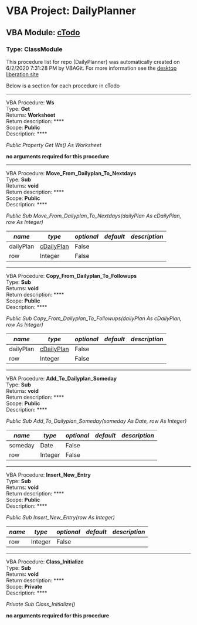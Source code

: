 # VBA Project: **DailyPlanner**
## VBA Module: **[cTodo](/scripts/cTodo.cls "source is here")**
### Type: ClassModule  

This procedure list for repo (DailyPlanner) was automatically created on 6/2/2020 7:31:28 PM by VBAGit.
For more information see the [desktop liberation site](http://ramblings.mcpher.com/Home/excelquirks/drivesdk/gettinggithubready "desktop liberation")

Below is a section for each procedure in cTodo

---
VBA Procedure: **Ws**  
Type: **Get**  
Returns: **Worksheet**  
Return description: ****  
Scope: **Public**  
Description: ****  

*Public Property Get Ws() As Worksheet*  

**no arguments required for this procedure**


---
VBA Procedure: **Move_From_Dailyplan_To_Nextdays**  
Type: **Sub**  
Returns: **void**  
Return description: ****  
Scope: **Public**  
Description: ****  

*Public Sub Move_From_Dailyplan_To_Nextdays(dailyPlan As cDailyPlan, row As Integer)*  

*name*|*type*|*optional*|*default*|*description*
---|---|---|---|---
dailyPlan|[cDailyPlan](/scripts/cDailyPlan_cls.md "cDailyPlan")|False||
row|Integer|False||


---
VBA Procedure: **Copy_From_Dailyplan_To_Followups**  
Type: **Sub**  
Returns: **void**  
Return description: ****  
Scope: **Public**  
Description: ****  

*Public Sub Copy_From_Dailyplan_To_Followups(dailyPlan As cDailyPlan, row As Integer)*  

*name*|*type*|*optional*|*default*|*description*
---|---|---|---|---
dailyPlan|[cDailyPlan](/scripts/cDailyPlan_cls.md "cDailyPlan")|False||
row|Integer|False||


---
VBA Procedure: **Add_To_Dailyplan_Someday**  
Type: **Sub**  
Returns: **void**  
Return description: ****  
Scope: **Public**  
Description: ****  

*Public Sub Add_To_Dailyplan_Someday(someday As Date, row As Integer)*  

*name*|*type*|*optional*|*default*|*description*
---|---|---|---|---
someday|Date|False||
row|Integer|False||


---
VBA Procedure: **Insert_New_Entry**  
Type: **Sub**  
Returns: **void**  
Return description: ****  
Scope: **Public**  
Description: ****  

*Public Sub Insert_New_Entry(row As Integer)*  

*name*|*type*|*optional*|*default*|*description*
---|---|---|---|---
row|Integer|False||


---
VBA Procedure: **Class_Initialize**  
Type: **Sub**  
Returns: **void**  
Return description: ****  
Scope: **Private**  
Description: ****  

*Private Sub Class_Initialize()*  

**no arguments required for this procedure**
